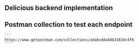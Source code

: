 ## Delicious backend implementation

## Postman collection to test each endpoint

    ```
    https://www.getpostman.com/collections/adabcdda44b31614c4f6
    ```